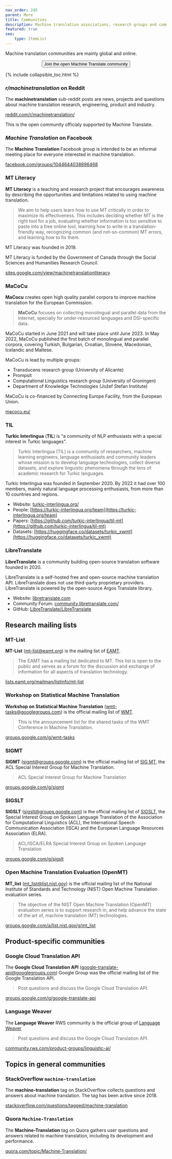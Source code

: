 ```yaml
---
nav_order: 245
parent: More
title: Communities
description: Machine translation associations, research groups and communities
featured: true
seo:
    type: ItemList
---
```


Machine translation communities are mainly global and online.

<center>
    <a href="https://reddit.com/r/machinetranslation" class="no-arrow" target="_blank">
        <button id="airtable-button">
            Join the open Machine Translate community
        </button>
    </a>
</center>

{% include collapsible_toc.html %}

### *r/machinetranslation* on Reddit

The **machinetranslation** sub-reddit posts are news, projects and questions about machine translation research, engineering, product and industry.

[reddit.com/r/machinetranslation/](https://www.reddit.com/r/machinetranslation/)

This is the open community officialy supported by Machine Translate.


### *Machine Translation* on Facebook

The **Machine Translation** Facebook group is intended to be an informal meeting place for everyone interested in machine translation.

[facebook.com/groups/1044644038896468](https://www.facebook.com/groups/1044644038896468)


### MT Literacy

**MT Literacy** is a teaching and research project that encourages awareness by describing the opportunities and limitations related to using machine translation.

> We aim to help users learn how to use MT critically in order to maximize its effectiveness. This includes deciding whether MT is the right tool for a job, evaluating whether information is too sensitive to paste into a free online tool, learning how to write in a translation-friendly way, recognizing common (and not-so-common) MT errors, and learning how to fix them.

MT Literacy was founded in 2019.

MT Literacy is funded by the Government of Canada through the Social Sciences and Humanities Research Council.

[sites.google.com/view/machinetranslationliteracy](https://sites.google.com/view/machinetranslationliteracy/)

### MaCoCu

**MaCocu** creates open high quality parallel corpora to improve machine translation for the European Commission.

> **MaCoCu** focuses on collecting monolingual and parallel data from the Internet, specially for under-resourced languages and DSI-specific data.

MaCoCu started in June 2021 and will take place until June 2023.
In May 2022, MaCoCu published the first batch of monolingual and parallel corpora, covering Turkish, Bulgarian, Croatian, Slovene, Macedonian, Icelandic and Maltese.

MaCoCu is lead by multiple groups:
- Transducens research group (University of Alicante)
- Prompsit
- Computational Linguistics research group (University of Groningen)
- Department of Knowledge Technologies (Jožef Stefan Institute)

MaCoCu is co-financed by Connecting Europe Facility, from the European Union.

[macocu.eu/](https://macocu.eu)


### TIL

**Turkic Interlingua** (**TIL**) is “a community of NLP enthusiasts with a special interest in Turkic languages”.

> Turkic Interlingua (TIL) is a community of researchers, machine learning engineers, language enthusiasts and community leaders whose mission is to develop language technologies, collect diverse datasets, and explore linguistic phenomena through the lens of academic research for Turkic languages.

Turkic Interlingua was founded in September 2020.
By 2022 it had over 100 members, mainly natural language processing enthusiasts, from more than 10 countries and regions.

- Website: [turkic-interlingua.org/](https://turkic-interlingua.org/)
- People: [https://turkic-interlingua.org/team](https://turkic-interlingua.org/team)
- Papers: [https://github.com/turkic-interlingua/til-mt](https://github.com/turkic-interlingua/til-mt)
- Datasets: [https://huggingface.co/datasets/turkic_xwmt](https://huggingface.co/datasets/turkic_xwmt)

### LibreTranslate

**LibreTranslate** is a community building open-source translation software founded in 2020.

LibreTranslate is a self-hosted free and open-source machine translation API.
LibreTranslate does not use third-party proprietary providers.
LibreTranslate is powered by the open-source Argos Translate library.

- Website: [libretranslate.com](https://libretranslate.com/)
- Community Forum: [community.libretranslate.com/](https://community.libretranslate.com/)
- GitHub: [LibreTranslate/LibreTranslate](https://github.com/LibreTranslate/LibreTranslate)

## Research mailing lists

### MT-List

**MT-List** (mt-list@eamt.org) is the mailing list of [EAMT](/associations/eamt.md).

> The EAMT has a mailing list dedicated to MT. This list is open to the public and serves as a forum for the discussion and exchange of information for all aspects of translation technology.

[lists.eamt.org/mailman/listinfo/mt-list](https://lists.eamt.org/mailman/listinfo/mt-list)


### Workshop on Statistical Machine Translation

**Workshop on Statistical Machine Translation** (wmt-tasks@googlegroups.com) is the official mailing list of [WMT](/associations/wmt.md).

> This is the announcement list for the shared tasks of the WMT Conference in Machine Translation.

[groups.google.com/g/wmt-tasks](https://groups.google.com/g/wmt-tasks)


### SIGMT

**SIGMT** (sigmt@groups.google.com) is the official mailing list of [SIG MT](/associations/sigmt.md), the ACL Special Interest Group for Machine Translation.

> ACL Special Interest Group for Machine Translation

[groups.google.com/g/sigmt](https://groups.google.com/g/sigmt)


### SIGSLT

**SIGSLT** (sigslt@groups.google.com) is the official mailing list of [SIGSLT](/associations/sigslt.md), the Special Interest Group on Spoken Language Translation of the Association for Computational Linguistics (ACL), the International Speech Communication Association (ISCA) and the European Language Resources Association (ELRA).

> ACL/ISCA/ELRA Special Interest Group on Spoken Language Translation

[groups.google.com/g/sigslt](https://groups.google.com/g/sigslt)


### Open Machine Translation Evaluation (OpenMT)

**MT_list** (mt_list@list.nist.gov) is the official mailing list of the National Institute of Standards and Technology (NIST) Open Machine Translation evaluation series.

> The objective of the NIST Open Machine Translation (OpenMT) evaluation series is to support research in, and help advance the state of the art of, machine translation (MT) technologies.

[groups.google.com/a/list.nist.gov/g/mt_list](https://groups.google.com/a/list.nist.gov/g/mt_list)


## Product-specific communities

### Google Cloud Translation API

The **Google Cloud Translation API** (google-translate-api@googlegroups.com) Google Group was the official mailing list of the Google Translation API.

> Post questions and discuss the Google Cloud Translation API.

[groups.google.com/g/google-translate-api](https://groups.google.com/g/google-translate-api)


### Language Weaver

The **Language Weaver** RWS community is the official group of [Language Weaver](/apis/language-weaver.md)

> Post questions and discuss the Google Cloud Translation API.

[community.rws.com/product-groups/linguistic-ai/](https://community.rws.com/product-groups/linguistic-ai/)



## Topics in general communities

### StackOverflow `machine-translation`

The **machine-translation** tag on StackOverflow collects questions and answers about machine translation.
The tag has been active since 2018.

[stackoverflow.com/questions/tagged/machine-translation](https://stackoverflow.com/questions/tagged/machine-translation)


### Quora `Machine-Translation`

The **Machine-Translation** tag on Quora gathers user questions and answers related to machine translation, including its development and performance.

[quora.com/topic/Machine-Translation/](https://www.quora.com/topic/Machine-Translation/)


